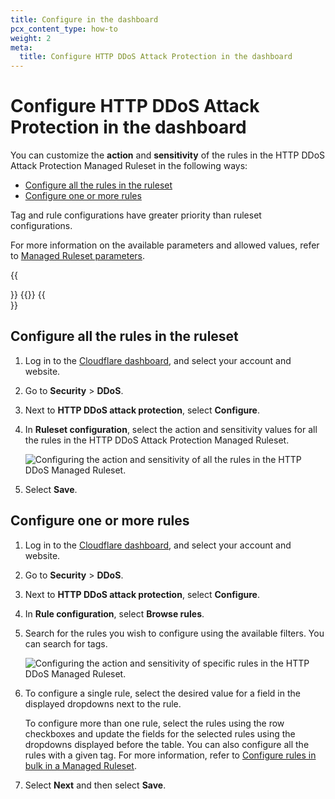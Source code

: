 ```yaml
---
title: Configure in the dashboard
pcx_content_type: how-to
weight: 2
meta:
  title: Configure HTTP DDoS Attack Protection in the dashboard
---
```


# Configure HTTP DDoS Attack Protection in the dashboard

You can customize the **action** and **sensitivity** of the rules in the HTTP DDoS Attack Protection Managed Ruleset in the following ways:

- [Configure all the rules in the ruleset](#configure-all-the-rules-in-the-ruleset)
- [Configure one or more rules](#configure-one-or-more-rules)

Tag and rule configurations have greater priority than ruleset configurations.

For more information on the available parameters and allowed values, refer to [Managed Ruleset parameters](/ddos-protection/managed-rulesets/http/override-parameters/).

{{<Aside type="warning" header="Important note for API users">}}
{{<render file="_ddos-custom-expressions-api-only.md">}}
{{</Aside>}}

## Configure all the rules in the ruleset

1. Log in to the [Cloudflare dashboard](https://dash.cloudflare.com/), and select your account and website.

1. Go to **Security** > **DDoS**.

1. Next to **HTTP DDoS attack protection**, select **Configure**.

1. In **Ruleset configuration**, select the action and sensitivity values for all the rules in the HTTP DDoS Attack Protection Managed Ruleset.

    ![Configuring the action and sensitivity of all the rules in the HTTP DDoS Managed Ruleset.](/ddos-protection/static/ddos/ddos-configure-ruleset.png)

1. Select **Save**.

## Configure one or more rules

1. Log in to the [Cloudflare dashboard](https://dash.cloudflare.com/), and select your account and website.

1. Go to **Security** > **DDoS**.

1. Next to **HTTP DDoS attack protection**, select **Configure**.

1. In **Rule configuration**, select **Browse rules**.

1. Search for the rules you wish to configure using the available filters. You can search for tags.

    ![Configuring the action and sensitivity of specific rules in the HTTP DDoS Managed Ruleset.](/ddos-protection/static/ddos/ddos-configure-rules.png)

1. To configure a single rule, select the desired value for a field in the displayed dropdowns next to the rule.

    To configure more than one rule, select the rules using the row checkboxes and update the fields for the selected rules using the dropdowns displayed before the table. You can also configure all the rules with a given tag. For more information, refer to [Configure rules in bulk in a Managed Ruleset](/waf/managed-rulesets/deploy-zone-dashboard/#configure-rules-in-bulk-in-a-managed-ruleset).

1. Select **Next** and then select **Save**.
